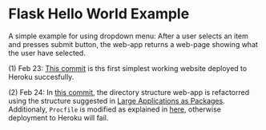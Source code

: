 # Flask Hello World Example

A simple example for using dropdown menu: After a user selects an item and presses submit button, the web-app returns a web-page showing what the user have selected. 

  (1) Feb 23: [This commit](https://github.com/ncchen55414/ChildrenSongRecommendation/tree/3072e019c333570ee5b2244a833fe2f2ed6b913a/flask-hello-app) is ths first simplest working website deployed to Heroku succesfully.

  (2) Feb 24: In [this commit](https://github.com/ncchen55414/ChildrenSongRecommendation/tree/446f1292ae5909d9d29c4b993527a7bfe49c71ed/flask-hello-app), the directory structure web-app is refactorred using the structure suggested in [Large Applications as Packages](https://flask.palletsprojects.com/en/2.0.x/patterns/packages/). Additionaly, `Procfile` is modified as explained in [here](https://stackoverflow.com/a/44664876), otherwise deployment to Heroku will fail.